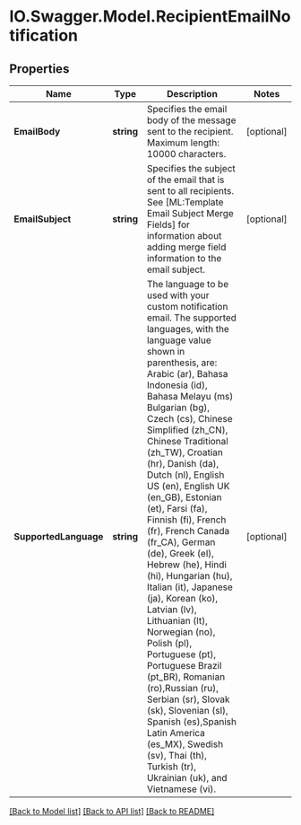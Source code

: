 # IO.Swagger.Model.RecipientEmailNotification
## Properties

Name | Type | Description | Notes
------------ | ------------- | ------------- | -------------
**EmailBody** | **string** | Specifies the email body of the message sent to the recipient.   Maximum length: 10000 characters.  | [optional] 
**EmailSubject** | **string** | Specifies the subject of the email that is sent to all recipients.  See [ML:Template Email Subject Merge Fields] for information about adding merge field information to the email subject. | [optional] 
**SupportedLanguage** | **string** | The language to be used with your custom notification email. The supported languages, with the language value shown in parenthesis, are: Arabic (ar), Bahasa Indonesia (id), Bahasa Melayu (ms) Bulgarian (bg), Czech (cs), Chinese Simplified (zh_CN), Chinese Traditional (zh_TW), Croatian (hr), Danish (da), Dutch (nl), English US (en), English UK (en_GB), Estonian (et), Farsi (fa), Finnish (fi), French (fr), French Canada (fr_CA), German (de), Greek (el), Hebrew (he), Hindi (hi), Hungarian (hu), Italian (it), Japanese (ja), Korean (ko), Latvian (lv), Lithuanian (lt), Norwegian (no), Polish (pl), Portuguese (pt), Portuguese Brazil (pt_BR), Romanian (ro),Russian (ru), Serbian (sr), Slovak (sk), Slovenian (sl), Spanish (es),Spanish Latin America (es_MX), Swedish (sv), Thai (th), Turkish (tr), Ukrainian (uk), and Vietnamese (vi). | [optional] 

[[Back to Model list]](../README.md#documentation-for-models) [[Back to API list]](../README.md#documentation-for-api-endpoints) [[Back to README]](../README.md)

